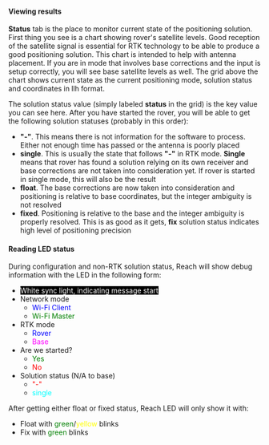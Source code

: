 #### Viewing results

**Status** tab is the place to monitor current state of the positioning solution. First thing you see is a chart showing rover's satellite levels. Good reception of the satellite signal is essential for RTK technology to be able to produce a good positioning solution. This chart is intended to help with antenna placement. If you are in mode that involves base corrections and the input is setup correctly, you will see base satellite levels as well. The grid above the chart shows current state as the current positioning mode, solution status and coordinates in llh format.

The solution status value (simply labeled **status** in the grid) is the key value you can see here. After you have started the rover, you will be able to get the following solution statuses (probably in this order):

* **"-"**. This means there is not information for the software to process. Either not enough time has passed or the antenna is poorly placed
* **single**. This is usually the state that follows **"-"** in RTK mode. **Single** means that rover has found a solution relying on its own receiver and base corrections are not taken into consideration yet. If rover is started in single mode, this will also be the result
* **float**. The base corrections are now taken into consideration and positioning is relative to base coordinates, but the integer ambiguity is not resolved
* **fixed**. Positioning is relative to the base and the integer ambiguity is properly resolved. This is as good as it gets, **fix** solution status indicates high level of positioning precision

#### Reading LED status

During configuration and non-RTK solution status, Reach will show debug information with the LED in the following form:

* <font color="white" style="background-color:black">White sync light, indicating message start</font>
* Network mode
    * <font color="blue">Wi-Fi Client</font>
    * <font color="green">Wi-Fi Master</font>
* RTK mode
    * <font color="blue">Rover</font>
    * <font color="magenta">Base</font>
* Are we started?
    * <font color="green">Yes</font>
    * <font color="red">No</font>
* Solution status (N/A to base)
    * <font color="red">"-"</font>
    * <font color="cyan">single</font>

After getting either float or fixed status, Reach LED will only show it with:

* Float with <font color="green">green</font>/<font color="yellow">yellow</font> blinks
* Fix with <font color="green">green</font> blinks

